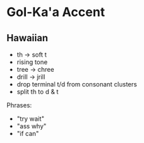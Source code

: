 # Gol-Ka'a Accent

## Hawaiian

* th -> soft t
* rising tone
* tree -> chree
* drill -> jrill
* drop terminal t/d from consonant clusters
* split th to d & t

Phrases:
* "try wait"
* "ass why"
* "if can"